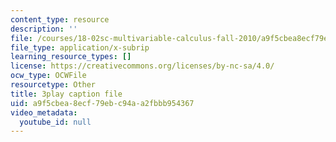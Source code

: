 ```yaml
---
content_type: resource
description: ''
file: /courses/18-02sc-multivariable-calculus-fall-2010/a9f5cbea8ecf79ebc94aa2fbbb954367_2bF6H_xu0ao.srt
file_type: application/x-subrip
learning_resource_types: []
license: https://creativecommons.org/licenses/by-nc-sa/4.0/
ocw_type: OCWFile
resourcetype: Other
title: 3play caption file
uid: a9f5cbea-8ecf-79eb-c94a-a2fbbb954367
video_metadata:
  youtube_id: null
---
```

